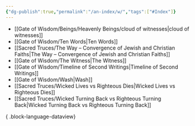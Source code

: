 ```yaml
---
{"dg-publish":true,"permalink":"/an-index/w/","tags":["#Index"]}
---
```



- [[Gate of Wisdom/Beings/Heavenly Beings/cloud of witnesses\|cloud of witnesses]]
- [[Gate of Wisdom/Ten Words\|Ten Words]]
- [[Sacred Truces/The Way – Convergence of Jewish and Christian Faiths\|The Way – Convergence of Jewish and Christian Faiths]]
- [[Gate of Wisdom/The Witness\|The Witness]]
- [[Gate of Wisdom/Timeline of Second Writings\|Timeline of Second Writings]]
- [[Gate of Wisdom/Wash\|Wash]]
- [[Sacred Truces/Wicked Lives vs Righteous Dies\|Wicked Lives vs Righteous Dies]]
- [[Sacred Truces/Wicked Turning Back vs Righteous Turning Back\|Wicked Turning Back vs Righteous Turning Back]]

{ .block-language-dataview}